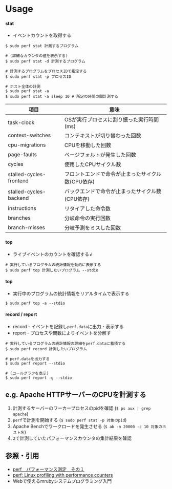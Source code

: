 # Usage
#### stat
- イベントカウントを取得する

```
$ sudo perf stat 計測するプログラム

# (詳細なカウンタの値を表示する)
$ sudo perf stat -d 計測するプログラム

# 計測するプログラムをプロセスIDで指定する
$ sudo perf stat -p プロセスID

# ホスト全体の計測
$ sudo perf stat -a
$ sudo perf stat -a sleep 10 # 所定の時間の間計測する
```

| 項目                    | 意味                                              |
| -                       |-                                                  |
| task-clock              | OSが実行プロセスに割り振った実行時間(ms)          |
| context-switches        | コンテキストが切り替わった回数                    |
| cpu-migrations          | CPUを移動した回数                                 |
| page-faults             | ページフォルトが発生した回数                      |
| cycles                  | 使用したCPUサイクル数                             |
| stalled-cycles-frontend | フロントエンドで命令が止まったサイクル数(CPU依存) |
| stalled-cycles-backend  | バックエンドで命令が止まったサイクル数(CPU依存)   |
| instructions            | リタイアした命令数                                |
| branches                | 分岐命令の実行回数                                |
| branch-misses           | 分岐予測をミスした回数                            |

#### top
- ライブイベントのカウントを確認する↲

```
# 実行しているプログラムの統計情報を動的に表示する
$ sudo perf top 計測したいプログラム --stdio
```

#### top
- 実行中のプログラムの統計情報をリアルタイムで表示する

```
$ sudo perf top -a --stdio
```

#### record / report
- record - イベントを記録し`perf.data`に出力・表示する
- report - プロセスや関数によりイベントを分解す

```
# 実行しているプログラムの統計情報の詳細をperf.dataに蓄積する
$ sudo perf record 計測したいプログラム

# perf.dataを出力する
$ sudo perf report --stdio

# (コールグラフを表示)
$ sudo perf report -g --stdio
```

## e.g. Apache HTTPサーバーのCPUを計測する
1. 計測するサーバーのワーカープロセスのpidを確認 (`$ ps aux | grep apache`)
2. `perf`で計測を開始する (`$ sudo perf stat -p 対象のpid`)
3. Apache Benchでワークロードを発生させる (`$ ab -n 20000 -c 10 対象のホスト名`)
4. `2`で計測していたパフォーマンスカウンタの集計結果を確認

## 参照・引用
- [perf　パフォーマンス測定　その１](https://ameblo.jp/softwaredeveloper/entry-11967982906.html)
- [perf: Linux profiling with performance counters](https://perf.wiki.kernel.org/index.php/Main_Page)
- Webで使えるmrubyシステムプログラミング入門
